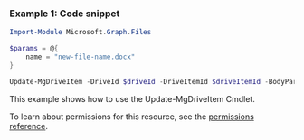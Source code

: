 ### Example 1: Code snippet

```powershellImport-Module Microsoft.Graph.Files

$params = @{
	name = "new-file-name.docx"
}

Update-MgDriveItem -DriveId $driveId -DriveItemId $driveItemId -BodyParameter $params
```
This example shows how to use the Update-MgDriveItem Cmdlet.
To learn about permissions for this resource, see the [permissions reference](/graph/permissions-reference).

